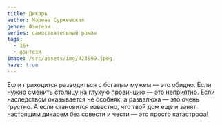 ```yaml
---
title: Дикарь
author: Марина Суржевская
genre: Фэнтези
series: самостоятельный роман
tags:
  - 16+
  - фэнтези
image: /src/assets/img/423899.jpeg
have: true
---
```

Если приходится разводиться с богатым мужем — это обидно. Если нужно сменить столицу на глухую провинцию — это неприятно. Если наследством оказывается не особняк, а развалюха — это очень грустно. А если становится известно, что твой дом еще и занят настоящим дикарем без совести и чести — это просто катастрофа!
